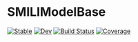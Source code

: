 # SMILIModelBase

[![Stable](https://img.shields.io/badge/docs-stable-blue.svg)](https://EHTJulia.github.io/SMILIModelBase.jl/stable/)
[![Dev](https://img.shields.io/badge/docs-dev-blue.svg)](https://EHTJulia.github.io/SMILIModelBase.jl/dev/)
[![Build Status](https://github.com/EHTJulia/SMILIModelBase.jl/actions/workflows/CI.yml/badge.svg?branch=main)](https://github.com/EHTJulia/SMILIModelBase.jl/actions/workflows/CI.yml?query=branch%3Amain)
[![Coverage](https://codecov.io/gh/EHTJulia/SMILIModelBase.jl/branch/main/graph/badge.svg)](https://codecov.io/gh/EHTJulia/SMILIModelBase.jl)
